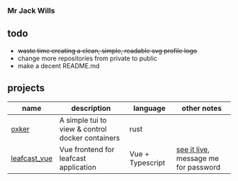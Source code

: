 ### Mr Jack Wills
## todo

+ ~~waste time creating a clean, simple, readable svg profile logo~~
+ change more repositories from private to public
+ make a decent README.md

## projects

|name|description|language|other notes|
|---|---|---|---|
|[oxker](https://www.github.com/mrjackwills/oxker)|A simple tui to view & control docker containers |rust||
|[leafcast_vue](https://www.github.com/mrjackwills/leafcast_vue)| Vue frontend for leafcast application |Vue + Typescript| [see it live](https://plants.mrjackwills.com), message me for password|
